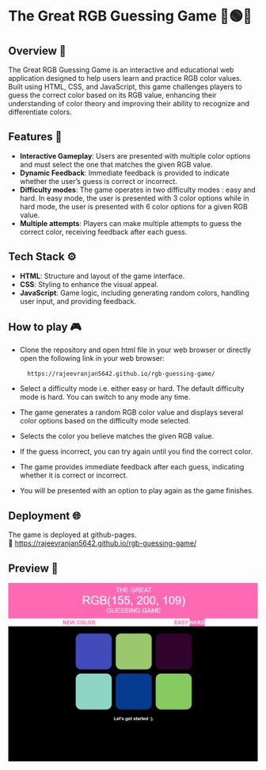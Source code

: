 # The Great RGB Guessing Game 🔴🟢🔵

## Overview 🔎
The Great RGB Guessing Game is an interactive and educational web application designed to help users learn and practice RGB color values. Built using HTML, CSS, and JavaScript, this game challenges players to guess the correct color based on its RGB value, enhancing their understanding of color theory and improving their ability to recognize and differentiate colors.

## Features 🧩
- <b>Interactive Gameplay</b>: Users are presented with multiple color options and must select the one that matches the given RGB value.
- <b>Dynamic Feedback</b>: Immediate feedback is provided to indicate whether the user’s guess is correct or incorrect.
- <b>Difficulty modes</b>: The game operates in two difficulty modes : easy and hard. In easy mode, the user is presented with 3 color options while in hard mode, the user is presented with 6 color options for a given RGB value.
- <b>Multiple attempts</b>: Players can make multiple attempts to guess the correct color, receiving feedback after each guess.

## Tech Stack ⚙️
- <b>HTML</b>: Structure and layout of the game interface.
- <b>CSS</b>: Styling to enhance the visual appeal.
- <b>JavaScript</b>: Game logic, including generating random colors, handling user input, and providing feedback.

## How to play 🎮
- Clone the repository and open html file in your web browser or directly open the following link in your web browser:

        https://rajeevranjan5642.github.io/rgb-guessing-game/
  
- Select a difficulty mode i.e. either easy or hard. The default difficulty mode is hard. You can switch to any mode any time.
- The game generates a random RGB color value and displays several color options based on the difficulty mode selected.
- Selects the color you believe matches the given RGB value.
- If the guess incorrect, you can try again until you find the correct color.
- The game provides immediate feedback after each guess, indicating whether it is correct or incorrect.
- You will be presented with an option to play again as the game finishes.

## Deployment 🌐
The game is deployed at github-pages.<br>
🔗 https://rajeevranjan5642.github.io/rgb-guessing-game/

## Preview 👀
![preview](images/preview.png)





